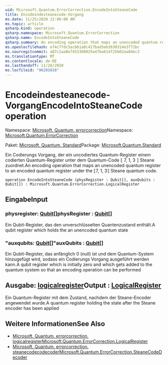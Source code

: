 ```yaml
---
uid: Microsoft.Quantum.ErrorCorrection.EncodeIntoSteaneCode
title: Encodeindesteanecode-Vorgang
ms.date: 11/25/2020 12:00:00 AM
ms.topic: article
qsharp.kind: operation
qsharp.namespace: Microsoft.Quantum.ErrorCorrection
qsharp.name: EncodeIntoSteaneCode
qsharp.summary: An encoding operation that maps an unencoded quantum register to an encoded quantum register under the ⟦7, 1, 3⟧ Steane quantum code.
ms.openlocfilehash: e74c7fdc5acbb1a8c417bad3eb3630314e3f71bc
ms.sourcegitcommit: a87c1aa8e7453360025e47ba614f25b02ea84ec3
ms.translationtype: MT
ms.contentlocale: de-DE
ms.lasthandoff: 11/26/2020
ms.locfileid: "96201018"
---
```

# <a name="encodeintosteanecode-operation"></a><span data-ttu-id="b90fc-102">Encodeindesteanecode-Vorgang</span><span class="sxs-lookup"><span data-stu-id="b90fc-102">EncodeIntoSteaneCode operation</span></span>

<span data-ttu-id="b90fc-103">Namespace: [Microsoft. Quantum. errorcorrection](xref:Microsoft.Quantum.ErrorCorrection)</span><span class="sxs-lookup"><span data-stu-id="b90fc-103">Namespace: [Microsoft.Quantum.ErrorCorrection](xref:Microsoft.Quantum.ErrorCorrection)</span></span>

<span data-ttu-id="b90fc-104">Paket: [Microsoft. Quantum. Standard](https://nuget.org/packages/Microsoft.Quantum.Standard)</span><span class="sxs-lookup"><span data-stu-id="b90fc-104">Package: [Microsoft.Quantum.Standard](https://nuget.org/packages/Microsoft.Quantum.Standard)</span></span>


<span data-ttu-id="b90fc-105">Ein Codierungs Vorgang, der ein uncodiertes Quantum-Register einem codierten Quantum-Register unter dem Quantum-Code ⟦ 7, 1, 3 ⟧ Steane zuordnet.</span><span class="sxs-lookup"><span data-stu-id="b90fc-105">An encoding operation that maps an unencoded quantum register to an encoded quantum register under the ⟦7, 1, 3⟧ Steane quantum code.</span></span>

```qsharp
operation EncodeIntoSteaneCode (physRegister : Qubit[], auxQubits : Qubit[]) : Microsoft.Quantum.ErrorCorrection.LogicalRegister
```


## <a name="input"></a><span data-ttu-id="b90fc-106">Eingabe</span><span class="sxs-lookup"><span data-stu-id="b90fc-106">Input</span></span>

### <a name="physregister--qubit"></a><span data-ttu-id="b90fc-107">physregister: [Qubit](xref:microsoft.quantum.lang-ref.qubit)[]</span><span class="sxs-lookup"><span data-stu-id="b90fc-107">physRegister : [Qubit](xref:microsoft.quantum.lang-ref.qubit)[]</span></span>

<span data-ttu-id="b90fc-108">Ein Qubit-Register, das den unverschlüsselten Quantenzustand enthält.</span><span class="sxs-lookup"><span data-stu-id="b90fc-108">A qubit register which holds the an unencoded quantum state</span></span>


### <a name="auxqubits--qubit"></a><span data-ttu-id="b90fc-109">"auxqubits: [Qubit](xref:microsoft.quantum.lang-ref.qubit)[]"</span><span class="sxs-lookup"><span data-stu-id="b90fc-109">auxQubits : [Qubit](xref:microsoft.quantum.lang-ref.qubit)[]</span></span>

<span data-ttu-id="b90fc-110">Ein Qubit-Register, das anfänglich 0 (null) ist und dem Quantum-System hinzugefügt wird, sodass ein Codierungs Vorgang ausgeführt werden kann.</span><span class="sxs-lookup"><span data-stu-id="b90fc-110">A qubit register which is initially zero and which gets added to the quantum system so that an encoding operation can be performed</span></span>



## <a name="output--logicalregister"></a><span data-ttu-id="b90fc-111">Ausgabe: [logicalregister](xref:Microsoft.Quantum.ErrorCorrection.LogicalRegister)</span><span class="sxs-lookup"><span data-stu-id="b90fc-111">Output : [LogicalRegister](xref:Microsoft.Quantum.ErrorCorrection.LogicalRegister)</span></span>

<span data-ttu-id="b90fc-112">Ein Quantum-Register mit dem Zustand, nachdem der Steane-Encoder angewendet wurde.</span><span class="sxs-lookup"><span data-stu-id="b90fc-112">A quantum register holding the state after the Steane encoder has been applied</span></span>

## <a name="see-also"></a><span data-ttu-id="b90fc-113">Weitere Informationen</span><span class="sxs-lookup"><span data-stu-id="b90fc-113">See Also</span></span>

- [<span data-ttu-id="b90fc-114">Microsoft. Quantum. errorcorrection. logicalregister</span><span class="sxs-lookup"><span data-stu-id="b90fc-114">Microsoft.Quantum.ErrorCorrection.LogicalRegister</span></span>](xref:Microsoft.Quantum.ErrorCorrection.LogicalRegister)
- [<span data-ttu-id="b90fc-115">Microsoft. Quantum. errorcorrection. steanecodecodecoder</span><span class="sxs-lookup"><span data-stu-id="b90fc-115">Microsoft.Quantum.ErrorCorrection.SteaneCodeDecoder</span></span>](xref:Microsoft.Quantum.ErrorCorrection.SteaneCodeDecoder)